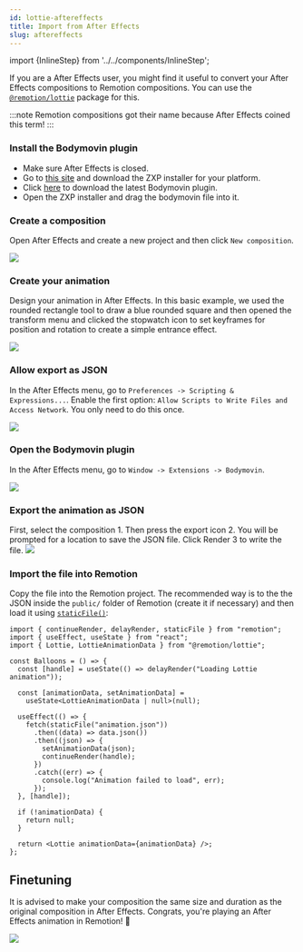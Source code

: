 ```yaml
---
id: lottie-aftereffects
title: Import from After Effects
slug: aftereffects
---
```


import {InlineStep} from '../../components/InlineStep';

If you are a After Effects user, you might find it useful to convert your After Effects compositions to Remotion compositions. You can use the [`@remotion/lottie`](/docs/lottie) package for this.

:::note
Remotion compositions got their name because After Effects coined this term!
:::

### Install the Bodymovin plugin

- Make sure After Effects is closed.
- Go to [this site](https://aescripts.com/learn/zxp-installer/) and download the ZXP installer for your platform.
- Click [here](https://github.com/airbnb/lottie-web/blob/master/build/extension/bodymovin.zxp?raw=true) to download the latest Bodymovin plugin.
- Open the ZXP installer and drag the bodymovin file into it.

### Create a composition

Open After Effects and create a new project and then click `New composition`.

<img src="/img/lottie/new-composition.png"/>

### Create your animation

Design your animation in After Effects. In this basic example, we used the rounded rectangle tool to draw a blue rounded square and then opened the transform menu and clicked the stopwatch icon to set keyframes for position and rotation to create a simple entrance effect.

<img src="/img/lottie/animation.png"/>

### Allow export as JSON

In the After Effects menu, go to `Preferences -> Scripting & Expressions...`. Enable the first option: `Allow Scripts to Write Files and Access Network`. You only need to do this once.

<img src="/img/lottie/scripting.png"/>

### Open the Bodymovin plugin

In the After Effects menu, go to `Window -> Extensions -> Bodymovin`.

<img src="/img/lottie/bodymovin.png"/>

### Export the animation as JSON

First, select the composition <InlineStep>1</InlineStep>. Then press the export icon <InlineStep>2</InlineStep>. You will be prompted for a location to save the JSON file.
Click Render <InlineStep>3</InlineStep> to write the file.
<img src="/img/lottie/bodymovin-tutorial.png"/>

### Import the file into Remotion

Copy the file into the Remotion project. The recommended way is to the the JSON inside the `public/` folder of Remotion (create it if necessary) and then load it using [`staticFile()`](/docs/staticfile):

```tsx twoslash title="Animation.tsx"
import { continueRender, delayRender, staticFile } from "remotion";
import { useEffect, useState } from "react";
import { Lottie, LottieAnimationData } from "@remotion/lottie";

const Balloons = () => {
  const [handle] = useState(() => delayRender("Loading Lottie animation"));

  const [animationData, setAnimationData] =
    useState<LottieAnimationData | null>(null);

  useEffect(() => {
    fetch(staticFile("animation.json"))
      .then((data) => data.json())
      .then((json) => {
        setAnimationData(json);
        continueRender(handle);
      })
      .catch((err) => {
        console.log("Animation failed to load", err);
      });
  }, [handle]);

  if (!animationData) {
    return null;
  }

  return <Lottie animationData={animationData} />;
};
```

## Finetuning

It is advised to make your composition the same size and duration as the original composition in After Effects. Congrats, you're playing an After Effects animation in Remotion! 🎉

<img src="/img/lottie/result.gif"/>
